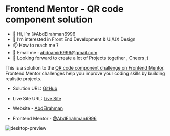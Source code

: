 # Frontend Mentor - QR code component solution

- 👋 Hi, I’m @AbdElrahman6996
- 👀 I’m interested in Front End Development & Ui/UX Design
- 📫 How to reach me ?
- 📧 Email me : abdoamir6996@gmail.com
- 🌱 Looking forward to create a lot of Projects together , Cheers ;)

This is a solution to the [QR code component challenge on Frontend Mentor](https://www.frontendmentor.io/challenges/qr-code-component-iux_sIO_H). Frontend Mentor challenges help you improve your coding skills by building realistic projects. 

- Solution URL: [GitHub](https://github.com/AbdElrahman6996/QR-code-component/)
- Live Site URL: [Live Site](https://qr-code-component-preview.glitch.me)

- Website - [AbdElrahman](https://www.frontendmentor.io/profile/AbdElrahman6996)
- Frontend Mentor - [@AbdElrahman6996](https://www.frontendmentor.io/profile/AbdElrahman6996)

![desktop-preview](https://user-images.githubusercontent.com/100623881/163733309-7d322ef6-043a-42bf-aefd-0cdb2123d0c8.jpg)
